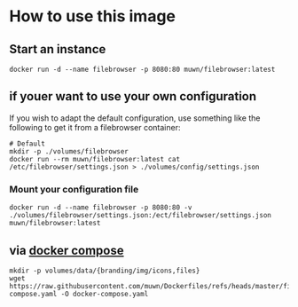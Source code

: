 # How to use this image

## Start an instance

``` shell
docker run -d --name filebrowser -p 8080:80 muwn/filebrowser:latest
```

## if youer want to use your own configuration

If you wish to adapt the default configuration, use something like the following to get it from a filebrowser container:

```shell
# Default
mkdir -p ./volumes/filebrowser
docker run --rm muwn/filebrowser:latest cat /etc/filebrowser/settings.json > ./volumes/config/settings.json
```

### Mount your configuration file
``` shell
docker run -d --name filebrowser -p 8080:80 -v ./volumes/filebrowser/settings.json:/ect/filebrowser/settings.json muwn/filebrowser:latest
```

## via [docker compose](https://github.com/docker/compose)

```shell
mkdir -p volumes/data/{branding/img/icons,files}
wget https://raw.githubusercontent.com/muwn/Dockerfiles/refs/heads/master/filebrowser/docker-compose.yaml -O docker-compose.yaml
```